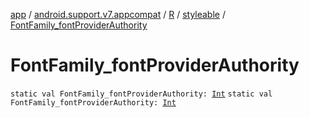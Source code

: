 [app](../../../index.md) / [android.support.v7.appcompat](../../index.md) / [R](../index.md) / [styleable](index.md) / [FontFamily_fontProviderAuthority](./-font-family_font-provider-authority.md)

# FontFamily_fontProviderAuthority

`static val FontFamily_fontProviderAuthority: `[`Int`](https://kotlinlang.org/api/latest/jvm/stdlib/kotlin/-int/index.html)
`static val FontFamily_fontProviderAuthority: `[`Int`](https://kotlinlang.org/api/latest/jvm/stdlib/kotlin/-int/index.html)